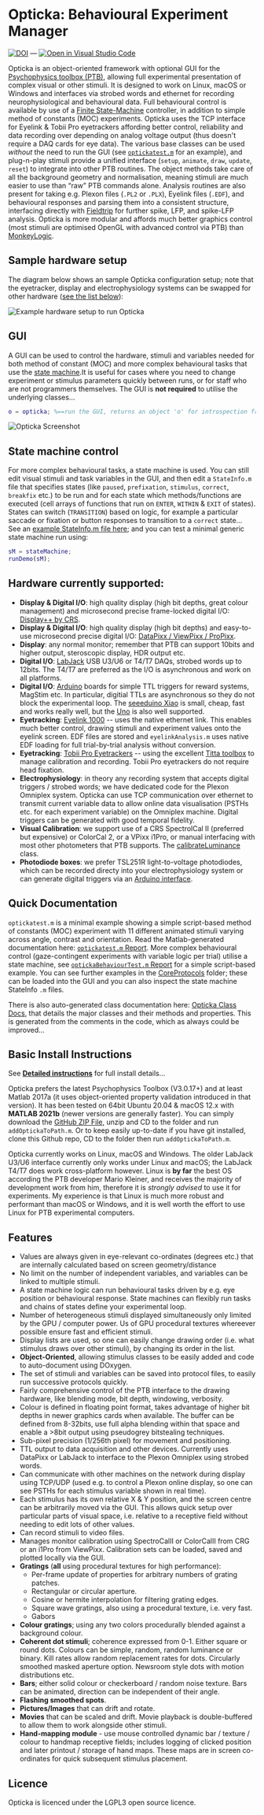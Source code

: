 # Opticka: Behavioural Experiment Manager

[![DOI](https://zenodo.org/badge/DOI/10.5281/zenodo.592253.svg)](https://doi.org/10.5281/zenodo.592253)  —  [![Open in Visual Studio Code](https://open.vscode.dev/badges/open-in-vscode.svg)](https://open.vscode.dev/iandol/opticka)

Opticka is an object-oriented framework with optional GUI for the [Psychophysics toolbox (PTB)](http://psychtoolbox.org/), allowing full experimental presentation of complex visual or other stimuli. It is designed to work on Linux, macOS or Windows and interfaces via strobed words and ethernet for recording neurophysiological and behavioural data. Full behavioural control is available by use of a [Finite State-Machine](http://iandol.github.io/OptickaDocs/classstate_machine.html#details) controller, in addition to simple method of constants (MOC) experiments. Opticka uses the TCP interface for Eyelink & Tobii Pro eyetrackers affording better control, reliability and data recording over depending on analog voltage output (thus doesn't require a DAQ cards for eye data). The various base classes can be used _without_ the need to run the GUI (see [`optickatest.m`](http://iandol.github.io/OptickaDocs/optickatest.html) for an example), and plug-n-play stimuli provide a unified interface (`setup`, `animate`, `draw`, `update`, `reset`) to integrate into other PTB routines. The object methods take care of all the background geometry and normalisation, meaning stimuli are much easier to use than “raw” PTB commands alone. Analysis routines are also present for taking e.g. Plexon files (`.PL2` or `.PLX`), Eyelink files (`.EDF`), and behavioural responses and parsing them into a consistent structure, interfacing directly with [Fieldtrip](http://fieldtrip.fcdonders.nl/start) for further spike, LFP, and spike-LFP analysis. Opticka is more modular and affords much better graphics control (most stimuli are optimised OpenGL with advanced control via PTB) than [MonkeyLogic](http://www.brown.edu/Research/monkeylogic/).  

## Sample hardware setup

The diagram below shows an sample Opticka configuration setup; note that the eyetracker, display and electrophysiology systems can be swapped for other hardware ([see the list below](#Hardware-currently-supported)):  

![Example hardware setup to run Opticka](https://github.com/iandol/opticka/raw/gh-pages/images/Opticka-Setup.png)

## GUI

A GUI can be used to control the hardware, stimuli and variables needed for both method of constant (MOC) and more complex behavioural tasks that use the [state machine](#state-machine-control).It is useful for cases where you need to change experiment or stimulus parameters quickly between runs, or for staff who are not programmers themselves. The GUI is **not required** to utilise the underlying classes…  

```matlab
o = opticka; %==run the GUI, returns an object 'o' for introspection from the command window...
```

![Opticka Screenshot](https://github.com/iandol/opticka/raw/gh-pages/images/opticka.png)

## State machine control

For more complex behavioural tasks, a state machine is used. You can still edit visual stimuli and task variables in the GUI, and then edit a `StateInfo.m` file that specifies states (like `paused`, `prefixation`, `stimulus`, `correct`, `breakfix` etc.) to be run and for each state which methods/functions are executed (cell arrays of functions that run on `ENTER`, `WITHIN` & `EXIT` of states). States can switch (`TRANSITION`) based on logic, for example a particular saccade or fixation or button responses to transition to a `correct` state… See an [example StateInfo.m file here](https://github.com/iandol/opticka/blob/master/DefaultStateInfo.m); and you can test a minimal generic state machine run using:

```matlab
sM = stateMachine;
runDemo(sM);
```

## Hardware currently supported:

* **Display & Digital I/O**: high quality display (high bit depths, great colour management) and microsecond precise frame-locked digital I/O: [Display++ by CRS](https://www.crsltd.com/tools-for-vision-science/calibrated-displays/displaypp-lcd-monitor/).  
* **Display & Digital I/O**: high quality display (high bit depths) and easy-to-use microsecond precise digital I/O: [DataPixx / ViewPixx / ProPixx](http://vpixx.com/products/tools-for-vision-sciences/).  
* **Display**: any normal monitor; remember that PTB can support 10bits and higher output, steroscopic display, HDR output etc.  
* **Digital I/O**: [LabJack](https://labjack.com/) USB U3/U6 or T4/T7 DAQs, strobed words up to 12bits. The T4/T7 are preferred as the I/O is asynchronous and work on all platforms.  
* **Digital I/O**: [Arduino]() boards for simple TTL triggers for reward systems, MagStim etc. In particular, digitial TTLs are asynchronous so they do not block the experimental loop. The [seeeduino Xiao](https://wiki.seeedstudio.com/Seeeduino-XIAO/) is small, cheap, fast and works really well, but the [Uno](https://docs.arduino.cc/hardware/uno-rev3) is also well supported.  
* **Eyetracking**: [Eyelink 1000]() -- uses the native ethernet link. This enables much better control, drawing stimuli and experiment values onto the eyelink screen. EDF files are stored and `eyelinkAnalysis.m` uses native EDF loading for full trial-by-trial analysis without conversion.  
* **Eyetracking**: [Tobii Pro Eyetrackers]() -- using the excellent [Titta toolbox](https://github.com/dcnieho/Titta) to manage calibration and recording. Tobii Pro eyetrackers do not require head fixation.  
* **Electrophysiology**: in theory any recording system that accepts digital triggers / strobed words; we have dedicated code for the Plexon Omniplex system. Opticka can use TCP communication over ethernet to transmit current variable data to allow online data visualisation (PSTHs etc. for each experiment variable) on the Omniplex machine. Digital triggers can be generated with good temporal fidelity.  
* **Visual Calibration**: we support use of a CRS SpectrolCal II (preferred but expensive) or ColorCal 2, or a VPixx i1Pro, or manual interfacing with most other photometers that PTB supports. The [calibrateLuminance]() class.  
* **Photodiode boxes**: we prefer TSL251R light-to-voltage photodiodes, which can be recorded directy into your electrophysiology system or can generate digital triggers via an [Arduino interface](https://github.com/iandol/opticka/tree/master/tools/photodiode).  

## Quick Documentation
`optickatest.m` is a minimal example showing a simple script-based method of constants (MOC) experiment with 11 different animated stimuli varying across angle, contrast and orientation. Read the Matlab-generated documentation here: [`optickatest.m` Report](http://iandol.github.io/OptickaDocs/optickaTest.html). More complex behavioural control (gaze-contingent experiments with variable logic per trial) utilise a state machine, see [`optickaBehaviourTest.m` Report](http://iandol.github.io/OptickaDocs/optickaBehaviourTest.html) for a simple script-based example. You can see further examples in the [CoreProtocols]() folder; these can be loaded into the GUI and you can also inspect the state machine StateInfo `.m` files.  

There is also auto-generated class documentation here: [Opticka Class Docs](http://iandol.github.io/OptickaDocs/inherits.html), that details the major classes and their methods and properties. This is generated from the comments in the code, which as always could be improved…  

## Basic Install Instructions
See [**Detailed instructions**](INSTALL.md) for full install details…

Opticka prefers the latest Psychophysics Toolbox (V3.0.17+) and at least Matlab 2017a (it uses object-oriented property validation introduced in that version). It has been tested on 64bit Ubuntu 20.04 & macOS 12.x with **MATLAB 2021b** (newer versions are generally faster). You can simply download the [GitHub ZIP File](https://github.com/iandol/opticka/archive/refs/heads/master.zip), unzip and CD to the folder and run `addOptickaToPath.m`. Or to keep easily up-to-date if you have git installed, clone this Github repo, CD to the folder then run `addOptickaToPath.m`.

Opticka currently works on Linux, macOS and Windows. The older LabJack U3/U6 interface currently only works under Linux and macOS; the LabJack T4/T7 does work cross-platform however. Linux is **by far** the best OS according the PTB developer Mario Kleiner, and receives the majority of development work from him, therefore it is *strongly advised* to use it for experiments. My experience is that Linux is much more robust and performant than macOS or Windows, and it is well worth the effort to use Linux for PTB experimental computers.

## Features
* Values are always given in eye-relevant co-ordinates (degrees etc.) that are internally calculated based on screen geometry/distance
* No limit on the number of independent variables, and variables can be linked to multiple stimuli.
* A state machine logic can run behavioural tasks driven by e.g. eye position or behavioural response. State machines can flexibly run tasks and chains of states define your experimental loop.
* Number of heterogeneous stimuli displayed simultaneously only limited by the GPU / computer power. Us of GPU procedural textures whereever possible ensure fast and efficient stimuli.
* Display lists are used, so one can easily change drawing order (i.e. what stimulus draws over other stimuli), by changing its order in the list.
* **Object-Oriented**, allowing stimulus classes to be easily added and code to auto-document using DOxygen.
* The set of stimuli and variables can be saved into protocol files, to easily run successive protocols quickly.
* Fairly comprehensive control of the PTB interface to the drawing hardware, like blending mode, bit depth, windowing, verbosity.
* Colour is defined in floating point format, takes advantage of higher bit depths in newer graphics cards when available. The buffer can be defined from 8-32bits, use full alpha blending within that space and enable a >8bit output using pseudogrey bitstealing techniques.
* Sub-pixel precision (1/256th pixel) for movement and positioning.
* TTL output to data acquisition and other devices. Currently uses DataPixx or LabJack to interface to the Plexon Omniplex using strobed words.
* Can communicate with other machines on the network during display using TCP/UDP (used e.g. to control a Plexon online display, so one can see PSTHs for each stimulus variable shown in real time).
* Each stimulus has its own relative X & Y position, and the screen centre can be arbitrarily moved via the GUI. This allows quick setup over particular parts of visual space, i.e. relative to a receptive field without needing to edit lots of other values.
* Can record stimuli to video files.
* Manages monitor calibration using SpectroCalII or ColorCalII from CRG or an i1Pro from ViewPixx. Calibration sets can be loaded, saved and plotted locally via the GUI.
* **Gratings** (**all** using procedural textures for high performance):
   * Per-frame update of properties for arbitrary numbers of grating patches.
   * Rectangular or circular aperture.
   * Cosine or hermite interpolation for filtering grating edges.
   * Square wave gratings, also using a procedural texture, i.e. very fast.
   * Gabors
* **Colour gratings**; using any two colors procedurally blended against a background colour.
* **Coherent dot stimuli**; coherence expressed from 0-1. Either square or round dots. Colours can be simple, random, random luminance or binary. Kill rates allow random replacement rates for dots. Circularly smoothed masked aperture option. Newsroom style dots with motion distributions etc.
* **Bars**; either solid colour or checkerboard / random noise texture. Bars can be animated, direction can be independent of their angle.
* **Flashing smoothed spots**.
* **Pictures/Images** that can drift and rotate.
* **Movies** that can be scaled and drift. Movie playback is double-buffered to allow them to work alongside other stimuli.
* **Hand-mapping module** - use mouse controlled dynamic bar / texture / colour to handmap receptive fields; includes logging of clicked position and later printout / storage of hand maps. These maps are in screen co-ordinates for quick subsequent stimulus placement.  

## Licence
Opticka is licenced under the LGPL3 open source licence.


